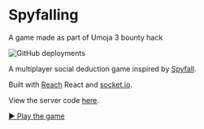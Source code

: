 # Spyfalling

A game made as part of Umoja 3 bounty hack

![GitHub deployments](https://img.shields.io/github/deployments/Jace254/Spyfalling/production?label=vercel)

A multiplayer social deduction game inspired by [Spyfall](https://hwint.ru/portfolio-item/spyfall/). 

Built with [Reach](https://reach.sh/) React and [socket.io](https://socket.io).

View the server code [here](https://github.com/Jace254/spyfall-server).

[▶️ Play the game](https://spyfall-reach.vercel.app)
